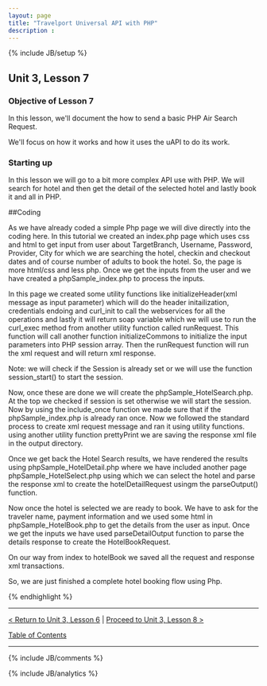 ```yaml
---
layout: page
title: "Travelport Universal API with PHP"
description :
---
```

{% include JB/setup %}

## Unit 3, Lesson 7

### Objective of Lesson 7

In this lesson, we'll document the how to send a basic PHP Air Search Request.

We'll focus on how it works and how it uses the uAPI to do its work.  

### Starting up

In this lesson we will go to a bit more complex API use with PHP. We will search for hotel and then get the detail of the selected hotel and lastly
book it and all in PHP.


##Coding

As we have already coded a simple Php page we will dive directly into the coding here. In this tutorial we created an index.php page which uses css and html
to get input from user about TargetBranch, Username, Password, Provider, City for which we are searching the hotel, checkin and checkout dates and of course
number of adults to book the hotel. So, the page is more html/css and less php. Once we get the inputs from the user and we have created a phpSample_index.php
to process the inputs. 

In this page we created some utility functions like initializeHeader(xml message as input parameter) which will do the header initailization, credentials endoing 
and curl_init to call the webservices for all the operations and lastly it will return soap variable which we will use to run the curl_exec method from another 
utility function called runRequest. This function will call another function initializeCommons to initialize the input parameters into PHP session array.
Then the runRequest function will run the xml request and will return xml response.

Note: we will check if the Session is already set or we will use the function session_start() to start the session.

Now, once these are done we will create the phpSample_HotelSearch.php. At the top we checked if session is set otherwise we will start the session.
Now by using the include_once function we made sure that if the phpSample_index.php is already ran once. Now we followed the standard process to create
xml request message and ran it using utility functions. using another utility function prettyPrint we are saving the response xml file in the output directory.

Once we get back the Hotel Search results, we have rendered the results using phpSample_HotelDetail.php where we have included another page phpSample_HotelSelect.php
using which we can select the hotel and parse the response xml to create the hotelDetailRequest usingm the parseOutput() function.

Now once the hotel is selected we are ready to book. We have to ask for the traveler name, payment information and we used some html in phpSample_HotelBook.php
to get the details from the user as input. Once we get the inputs we have used parseDetailOutput function to parse the details response to create the HotelBookRequest.

On our way from index to hotelBook we saved all the request and response xml transactions.

So, we are just finished a complete hotel booking flow using Php.

{% endhighlight %}

----------------------

[< Return to Unit 3, Lesson 6](lesson_3-6.html) | [Proceed to Unit 3, Lesson 8 >](lesson_3-8.html)

[Table of Contents](index.html)
<hr>

{% include JB/comments %}

{% include JB/analytics %}






